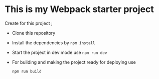 # This is my Webpack starter project 

Create for this project ;

- Clone this repository 

- Install the dependencies by ` npm install `

- Start the project in dev mode use `npm run dev`

- For building and making the project ready for deploying use 

  `npm run build ` 